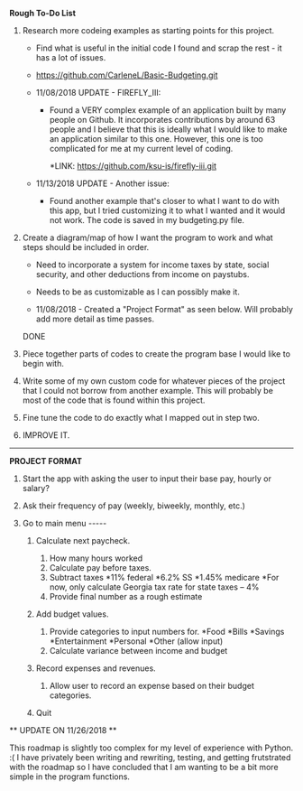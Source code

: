**Rough To-Do List**
1. Research more codeing examples as starting points for this project.
   * Find what is useful in the initial code I found and scrap the rest - it has a lot of issues.
   
   * https://github.com/CarleneL/Basic-Budgeting.git
   
   * 11/08/2018 UPDATE - FIREFLY_III:
        
        * Found a VERY complex example of an application built by many people on Github. It incorporates contributions by around 63 people and I believe that this is ideally what I would like to make an application similar to this one. However, this one is too complicated for me at my current level of coding.
        
            *LINK: https://github.com/ksu-is/firefly-iii.git
          
    * 11/13/2018 UPDATE - Another issue:
    
         * Found another example that's closer to what I want to do with this app, but I tried customizing it to what I wanted and it would not work. The code is saved in my budgeting.py file.
   
1. Create a diagram/map of how I want the program to work and what steps should be included in order.
   * Need to incorporate a system for income taxes by state, social security, and other deductions from income on paystubs.
   * Needs to be as customizable as I can possibly make it.
   
   * 11/08/2018 - Created a "Project Format" as seen below. Will probably add more detail as time passes.
   
   
   DONE
   
   
1. Piece together parts of codes to create the program base I would like to begin with.

1. Write some of my own custom code for whatever pieces of the project that I could not borrow from another example. This will probably be most of the code that is found within this project.

1. Fine tune the code to do exactly what I mapped out in step two.

1. IMPROVE IT. 


___________________________________________________________________________________



**PROJECT FORMAT**

1. Start the app with asking the user to input their base pay, hourly or salary?

1. Ask their frequency of pay (weekly, biweekly, monthly, etc.)

1. Go to main menu -----
   1. Calculate next paycheck.
      1. How many hours worked
      1. Calculate pay before taxes.
      1. Subtract taxes 
        *11% federal
        *6.2% SS
        *1.45% medicare
        *For now, only calculate Georgia tax rate for state taxes – 4%
      1. Provide final number as a rough estimate
      
   1. Add budget values.
      1. Provide categories to input numbers for.
         *Food
         *Bills
         *Savings
         *Entertainment
         *Personal
         *Other (allow input)
      1. Calculate variance between income and budget
      
   1. Record expenses and revenues.
      1. Allow user to record an expense based on their budget categories.
      
   1. Quit


** UPDATE ON 11/26/2018 **

This roadmap is slightly too complex for my level of experience with Python. :( I have privately been writing and rewriting, testing, and getting frutstrated with the roadmap so I have concluded that I am wanting to be a bit more simple in the program functions.
